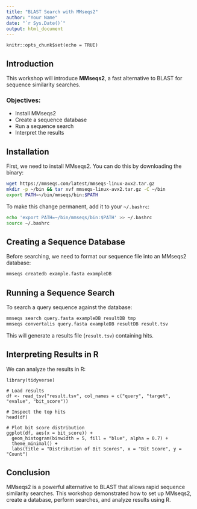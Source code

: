 ```yaml
---
title: "BLAST Search with MMseqs2"
author: "Your Name"
date: "`r Sys.Date()`"
output: html_document
---
```


```{r setup, include=FALSE}
knitr::opts_chunk$set(echo = TRUE)
```

## Introduction

This workshop will introduce **MMseqs2**, a fast alternative to BLAST for sequence similarity searches.

### Objectives:
- Install MMseqs2
- Create a sequence database
- Run a sequence search
- Interpret the results

## Installation

First, we need to install MMseqs2. You can do this by downloading the binary:

```bash
wget https://mmseqs.com/latest/mmseqs-linux-avx2.tar.gz
mkdir -p ~/bin && tar xvf mmseqs-linux-avx2.tar.gz -C ~/bin
export PATH=~/bin/mmseqs/bin:$PATH
```

To make this change permanent, add it to your `~/.bashrc`:

```bash
echo 'export PATH=~/bin/mmseqs/bin:$PATH' >> ~/.bashrc
source ~/.bashrc
```

## Creating a Sequence Database

Before searching, we need to format our sequence file into an MMseqs2 database:

```bash
mmseqs createdb example.fasta exampleDB
```

## Running a Sequence Search

To search a query sequence against the database:

```bash
mmseqs search query.fasta exampleDB resultDB tmp
mmseqs convertalis query.fasta exampleDB resultDB result.tsv
```

This will generate a results file (`result.tsv`) containing hits.

## Interpreting Results in R

We can analyze the results in R:

```{r}
library(tidyverse)

# Load results
df <- read_tsv("result.tsv", col_names = c("query", "target", "evalue", "bit_score"))

# Inspect the top hits
head(df)

# Plot bit score distribution
ggplot(df, aes(x = bit_score)) +
  geom_histogram(binwidth = 5, fill = "blue", alpha = 0.7) +
  theme_minimal() +
  labs(title = "Distribution of Bit Scores", x = "Bit Score", y = "Count")
```

## Conclusion

MMseqs2 is a powerful alternative to BLAST that allows rapid sequence similarity searches. This workshop demonstrated how to set up MMseqs2, create a database, perform searches, and analyze results using R.
